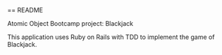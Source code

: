 == README

Atomic Object Bootcamp project: Blackjack

This application uses Ruby on Rails with TDD to
implement the game of Blackjack.
